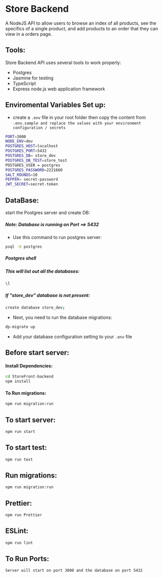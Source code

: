 # Store Backend
A NodeJS API to allow users to browse an index of all products, see the specifics of a single product, and add products to an order that they can view in a orders page.
 
## Tools:
Store Backend API uses several tools to work properly:
- Postgres
- Jasmine for testing
- TypeScript
- Express node.js web application framework
## Enviromental Variables Set up:
- create a `.env` file in your root folder then copy the content from  `.env.sample and replace the values with your environment configuration / secrets`
```sh
PORT=3000
NODE_ENV=dev
POSTGRES_HOST=localhost
POSTGRES_PORT=5432
POSTGRES_DB= store_dev
POSTGRES_DB_TEST=store_test
POSTGRES_USER = postgres
POSTGRES_PASSWORD=2221660
SALT_ROUNDS=10
PEPPER= secret-password
JWT_SECRET=secret-token
```
## DataBase:
start the Postgres server and create DB:
##### Note: Database is running on Port ==> 5432
- Use this command to run postgres server:
```sh
psql -U postgres
```
##### Postgres shell
##### This will list out all the databases:
```sh
\l
```
##### If "store_dev" database is not present:
```sh
create database store_dev;
```
- Next, you need to run the database migrations:
```sh
dp-migrate up
```
- Add your database configuration setting to your `.env` file
## Before start server:
#### Install Dependencies:
```sh
cd StoreFront-backend
npm install
```
#### To Run migrations:
```sh
npm run migration:run
```
## To start server:
```sh
npm run start
```
## To start test:
```sh
npm run test
```
## Run migrations:
```sh
npm run migration:run
```
## Prettier: 
```sh
npm run Prettier
```
## ESLint:
```sh
npm run lint
```
## To Run Ports:
```sh
Server will start on port 3000 and the database on port 5432
```
